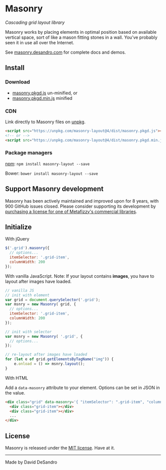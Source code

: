 # Masonry

_Cascading grid layout library_

Masonry works by placing elements in optimal position based on available vertical space, sort of like a mason fitting stones in a wall. You’ve probably seen it in use all over the Internet.

See [masonry.desandro.com](https://masonry.desandro.com) for complete docs and demos.

## Install

### Download

+ [masonry.pkgd.js](https://unpkg.com/masonry-layout@4/dist/masonry.pkgd.js) un-minified, or
+ [masonry.pkgd.min.js](https://unpkg.com/masonry-layout@4/dist/masonry.pkgd.min.js) minified

### CDN

Link directly to Masonry files on [unpkg](https://unpkg.com/).

``` html
<script src="https://unpkg.com/masonry-layout@4/dist/masonry.pkgd.js"></script>
<!-- or -->
<script src="https://unpkg.com/masonry-layout@4/dist/masonry.pkgd.min.js"></script>
```

### Package managers

[npm](https://www.npmjs.com/package/masonry-layout): `npm install masonry-layout --save`

Bower: `bower install masonry-layout --save`

## Support Masonry development

Masonry has been actively maintained and improved upon for 8 years, with 900 GitHub issues closed. Please consider supporting its development by [purchasing a license for one of Metafizzy's commercial libraries](https://metafizzy.co).

## Initialize

With jQuery

``` js
$('.grid').masonry({
  // options...
  itemSelector: '.grid-item',
  columnWidth: 200
});
```

With vanilla JavaScript.
Note: If your layout contains **images**, you have to layout after images have loaded.

``` js
// vanilla JS
// init with element
var grid = document.querySelector('.grid');
var msnry = new Masonry( grid, {
  // options...
  itemSelector: '.grid-item',
  columnWidth: 200
});

// init with selector
var msnry = new Masonry( '.grid', {
  // options...
});

// re-layout after images have loaded
for (let e of grid.getElementsByTagName("img")) {
    e.onload = () => msnry.layout();
}
```

With HTML

Add a `data-masonry` attribute to your element. Options can be set in JSON in the value.

``` html
<div class="grid" data-masonry='{ "itemSelector": ".grid-item", "columnWidth": 200 }'>
  <div class="grid-item"></div>
  <div class="grid-item"></div>
  ...
</div>
```

## License

Masonry is released under the [MIT license](http://desandro.mit-license.org). Have at it.

* * *

Made by David DeSandro
